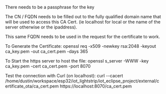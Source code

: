 There needs to be a passphrase for the key

The CN / FQDN needs to be filled out to the fully qualified domain name that will be used to access this CA Cert. (ie localhost for local or the name of the server otherwise or the ipaddress).

This same FQDN needs to be used in the request for the certificate to work.

To Generate the Certificate:
openssl req -x509 -newkey rsa:2048 -keyout ca_key.pem -out ca_cert.pem -days 365

To Start the https server to host the file:
openssl s_server -WWW -key ca_key.pem -cert ca_cert.pem -port 8070

Test the connection with Curl (on localhost):
curl --cacert /home/dustin/workspace/esp32/iot_lightstrip/iot_eclipse_project/external/certificate_ota/ca_cert.pem https://localhost:8070/ca_cert.pem


